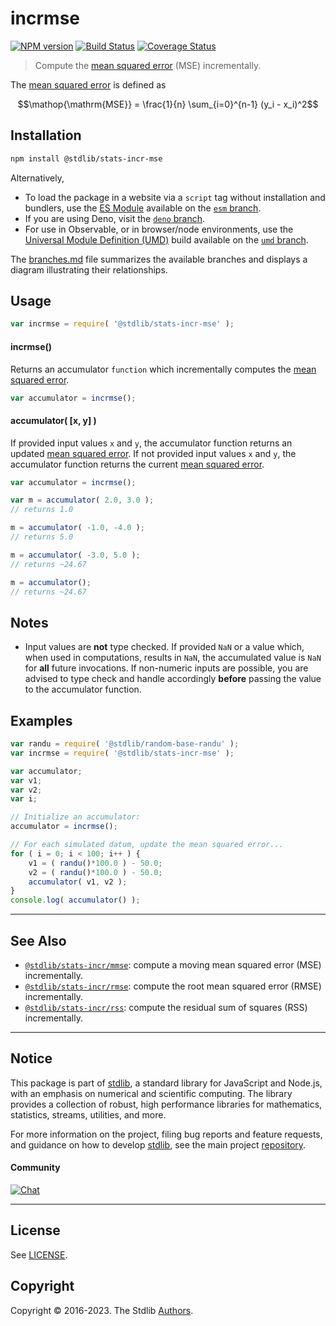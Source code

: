 <!--

@license Apache-2.0

Copyright (c) 2018 The Stdlib Authors.

Licensed under the Apache License, Version 2.0 (the "License");
you may not use this file except in compliance with the License.
You may obtain a copy of the License at

   http://www.apache.org/licenses/LICENSE-2.0

Unless required by applicable law or agreed to in writing, software
distributed under the License is distributed on an "AS IS" BASIS,
WITHOUT WARRANTIES OR CONDITIONS OF ANY KIND, either express or implied.
See the License for the specific language governing permissions and
limitations under the License.

-->

# incrmse

[![NPM version][npm-image]][npm-url] [![Build Status][test-image]][test-url] [![Coverage Status][coverage-image]][coverage-url] <!-- [![dependencies][dependencies-image]][dependencies-url] -->

> Compute the [mean squared error][mean-squared-error] (MSE) incrementally.

<section class="intro">

The [mean squared error][mean-squared-error] is defined as

<!-- <equation class="equation" label="eq:mean_squared_error" align="center" raw="\operatorname{MSE} = \frac{1}{n} \sum_{i=0}^{n-1} (y_i - x_i)^2" alt="Equation for the mean squared error."> -->

```math
\mathop{\mathrm{MSE}} = \frac{1}{n} \sum_{i=0}^{n-1} (y_i - x_i)^2
```

<!-- <div class="equation" align="center" data-raw-text="\operatorname{MSE} = \frac{1}{n} \sum_{i=0}^{n-1} (y_i - x_i)^2" data-equation="eq:mean_squared_error">
    <img src="https://cdn.jsdelivr.net/gh/stdlib-js/stdlib@f5d4f0cac0a117ba1e0c70706a2fb284f69e7291/lib/node_modules/@stdlib/stats/incr/mse/docs/img/equation_mean_squared_error.svg" alt="Equation for the mean squared error.">
    <br>
</div> -->

<!-- </equation> -->

</section>

<!-- /.intro -->

<section class="installation">

## Installation

```bash
npm install @stdlib/stats-incr-mse
```

Alternatively,

-   To load the package in a website via a `script` tag without installation and bundlers, use the [ES Module][es-module] available on the [`esm` branch][esm-url].
-   If you are using Deno, visit the [`deno` branch][deno-url].
-   For use in Observable, or in browser/node environments, use the [Universal Module Definition (UMD)][umd] build available on the [`umd` branch][umd-url].

The [branches.md][branches-url] file summarizes the available branches and displays a diagram illustrating their relationships.

</section>

<section class="usage">

## Usage

```javascript
var incrmse = require( '@stdlib/stats-incr-mse' );
```

#### incrmse()

Returns an accumulator `function` which incrementally computes the [mean squared error][mean-squared-error].

```javascript
var accumulator = incrmse();
```

#### accumulator( \[x, y] )

If provided input values `x` and `y`, the accumulator function returns an updated [mean squared error][mean-squared-error]. If not provided input values `x` and `y`, the accumulator function returns the current [mean squared error][mean-squared-error].

```javascript
var accumulator = incrmse();

var m = accumulator( 2.0, 3.0 );
// returns 1.0

m = accumulator( -1.0, -4.0 );
// returns 5.0

m = accumulator( -3.0, 5.0 );
// returns ~24.67

m = accumulator();
// returns ~24.67
```

</section>

<!-- /.usage -->

<section class="notes">

## Notes

-   Input values are **not** type checked. If provided `NaN` or a value which, when used in computations, results in `NaN`, the accumulated value is `NaN` for **all** future invocations. If non-numeric inputs are possible, you are advised to type check and handle accordingly **before** passing the value to the accumulator function.

</section>

<!-- /.notes -->

<section class="examples">

## Examples

<!-- eslint no-undef: "error" -->

```javascript
var randu = require( '@stdlib/random-base-randu' );
var incrmse = require( '@stdlib/stats-incr-mse' );

var accumulator;
var v1;
var v2;
var i;

// Initialize an accumulator:
accumulator = incrmse();

// For each simulated datum, update the mean squared error...
for ( i = 0; i < 100; i++ ) {
    v1 = ( randu()*100.0 ) - 50.0;
    v2 = ( randu()*100.0 ) - 50.0;
    accumulator( v1, v2 );
}
console.log( accumulator() );
```

</section>

<!-- /.examples -->

<!-- Section for related `stdlib` packages. Do not manually edit this section, as it is automatically populated. -->

<section class="related">

* * *

## See Also

-   <span class="package-name">[`@stdlib/stats-incr/mmse`][@stdlib/stats/incr/mmse]</span><span class="delimiter">: </span><span class="description">compute a moving mean squared error (MSE) incrementally.</span>
-   <span class="package-name">[`@stdlib/stats-incr/rmse`][@stdlib/stats/incr/rmse]</span><span class="delimiter">: </span><span class="description">compute the root mean squared error (RMSE) incrementally.</span>
-   <span class="package-name">[`@stdlib/stats-incr/rss`][@stdlib/stats/incr/rss]</span><span class="delimiter">: </span><span class="description">compute the residual sum of squares (RSS) incrementally.</span>

</section>

<!-- /.related -->

<!-- Section for all links. Make sure to keep an empty line after the `section` element and another before the `/section` close. -->


<section class="main-repo" >

* * *

## Notice

This package is part of [stdlib][stdlib], a standard library for JavaScript and Node.js, with an emphasis on numerical and scientific computing. The library provides a collection of robust, high performance libraries for mathematics, statistics, streams, utilities, and more.

For more information on the project, filing bug reports and feature requests, and guidance on how to develop [stdlib][stdlib], see the main project [repository][stdlib].

#### Community

[![Chat][chat-image]][chat-url]

---

## License

See [LICENSE][stdlib-license].


## Copyright

Copyright &copy; 2016-2023. The Stdlib [Authors][stdlib-authors].

</section>

<!-- /.stdlib -->

<!-- Section for all links. Make sure to keep an empty line after the `section` element and another before the `/section` close. -->

<section class="links">

[npm-image]: http://img.shields.io/npm/v/@stdlib/stats-incr-mse.svg
[npm-url]: https://npmjs.org/package/@stdlib/stats-incr-mse

[test-image]: https://github.com/stdlib-js/stats-incr-mse/actions/workflows/test.yml/badge.svg?branch=main
[test-url]: https://github.com/stdlib-js/stats-incr-mse/actions/workflows/test.yml?query=branch:main

[coverage-image]: https://img.shields.io/codecov/c/github/stdlib-js/stats-incr-mse/main.svg
[coverage-url]: https://codecov.io/github/stdlib-js/stats-incr-mse?branch=main

<!--

[dependencies-image]: https://img.shields.io/david/stdlib-js/stats-incr-mse.svg
[dependencies-url]: https://david-dm.org/stdlib-js/stats-incr-mse/main

-->

[chat-image]: https://img.shields.io/gitter/room/stdlib-js/stdlib.svg
[chat-url]: https://app.gitter.im/#/room/#stdlib-js_stdlib:gitter.im

[stdlib]: https://github.com/stdlib-js/stdlib

[stdlib-authors]: https://github.com/stdlib-js/stdlib/graphs/contributors

[umd]: https://github.com/umdjs/umd
[es-module]: https://developer.mozilla.org/en-US/docs/Web/JavaScript/Guide/Modules

[deno-url]: https://github.com/stdlib-js/stats-incr-mse/tree/deno
[umd-url]: https://github.com/stdlib-js/stats-incr-mse/tree/umd
[esm-url]: https://github.com/stdlib-js/stats-incr-mse/tree/esm
[branches-url]: https://github.com/stdlib-js/stats-incr-mse/blob/main/branches.md

[stdlib-license]: https://raw.githubusercontent.com/stdlib-js/stats-incr-mse/main/LICENSE

[mean-squared-error]: https://en.wikipedia.org/wiki/Mean_squared_error

<!-- <related-links> -->

[@stdlib/stats/incr/mmse]: https://github.com/stdlib-js/stats-incr-mmse

[@stdlib/stats/incr/rmse]: https://github.com/stdlib-js/stats-incr-rmse

[@stdlib/stats/incr/rss]: https://github.com/stdlib-js/stats-incr-rss

<!-- </related-links> -->

</section>

<!-- /.links -->
